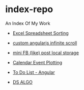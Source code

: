 # index-repo

An Index Of My Work

 - <a target="_blank" href="https://gotogsk85.github.io/excel-table-sorting/">Excel Spreadsheet Sorting</a>

 - <a target="_blank" href="https://gotogsk85.github.io/custom-angularjs-infinite-scroll/">custom angularjs infinite scroll</a>

 - <a target="_blank" href="https://gotogsk85.github.io/fblike-post-localStorage/">mini FB (like) post local storage</a>
 
 - <a target="_blank" href="https://gotogsk85.github.io/calendar-events-plotting/">Calendar Event Plotting</a>
 
 - <a target="_blank" href="https://gotogsk85.github.io/todo-angular/">To Do List - Angular</a>
 
 - <a target="_blank" href="https://gotogsk85.github.io/dsalgos/">DS ALGO</a>
 
